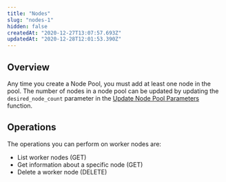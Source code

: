 ```yaml
---
title: "Nodes"
slug: "nodes-1"
hidden: false
createdAt: "2020-12-27T13:07:57.693Z"
updatedAt: "2020-12-28T12:01:53.390Z"
---
```

## Overview
Any time you create a Node Pool, you must add at least one node in the pool. The number of nodes in a node pool can be updated by updating the `desired_node_count` parameter in the [Update Node Pool Parameters](ref:updateclusternodepool) function.

## Operations
The operations you can perform on worker nodes are: 
- List worker nodes (GET)
- Get information about a specific node (GET)
- Delete a worker node (DELETE)